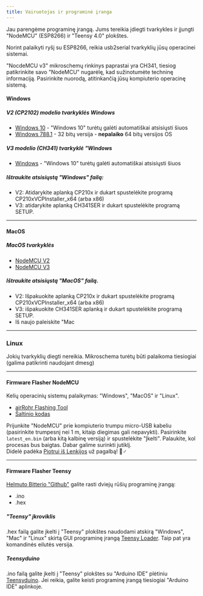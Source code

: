 ```yaml
---
title: Vairuotojas ir programinė įranga
---
```


Jau parengėme programinę įrangą. Jums tereikia įdiegti tvarkykles ir įjungti "NodeMCU" (ESP8266) ir "Teensy 4.0" plokštes.

Norint palaikyti ryšį su ESP8266, reikia usb2serial tvarkyklių jūsų operacinei sistemai.

"NocdeMCU v3" mikroschemų rinkinys paprastai yra CH341, tiesiog patikrinkite savo "NodeMCU" nugarėlę, kad sužinotumėte techninę informaciją. Pasirinkite nuorodą, atitinkančią jūsų kompiuterio operacinę sistemą.

#### Windows

##### V2 (CP2102) modelio tvarkyklės Windows
* [Windows 10](https://www.silabs.comdocumentspublicsoftwareCP210x_Universal_Windows_Driver.zip) - "Windows 10" turėtų galėti automatiškai atsisiųsti šiuos
* [Windows 788.1](https://www.silabs.comdocumentspublicsoftwareCP210x_Windows_Drivers.zip) - 32 bitų versija - **nepalaiko** 64 bitų versijos OS

##### V3 modelio (CH341) tvarkyklė "Windows
* [Windows](http://www.wch.cndownloadsfile5.html) - "Windows 10" turėtų galėti automatiškai atsisiųsti šiuos

##### Ištraukite atsisiųstą "Windows" failą:
* V2: Atidarykite aplanką CP210x ir dukart spustelėkite programą CP210xVCPInstaller_x64 (arba x86)
* V3: atidarykite aplanką CH341SER ir dukart spustelėkite programą SETUP.

---

#### MacOS

##### MacOS tvarkyklės
* [NodeMCU V2](https://www.silabs.comdocumentspublicsoftwareMac_OSX_VCP_Driver.zip )
* [NodeMCU V3](http://www.wch.cndownloadsfile178.html)

##### Ištraukite atsisiųstą "MacOS" failą.
* V2: Išpakuokite aplanką CP210x ir dukart spustelėkite programą CP210xVCPInstaller_x64 (arba x86)
* V3: išpakuokite CH341SER aplanką ir dukart spustelėkite programą SETUP.
* Iš naujo paleiskite "Mac

---

### Linux
Jokių tvarkyklių diegti nereikia. Mikroschema turėtų būti palaikoma tiesiogiai (galima patikrinti naudojant dmesg)

---
#### Firmware Flasher NodeMCU
Kelių operacinių sistemų palaikymas: "Windows", "MacOS" ir "Linux".

* [airRohr Flashing Tool](http://firmware.sensor.communityairrohrflashing-tool)
* [Šaltinio kodas](https://github.comopendata-stuttgartairrohr-firmware-flasher)

Prijunkite "NodeMCU" prie kompiuterio trumpu micro-USB kabeliu (pasirinkite trumpesnį nei 1 m, kitaip diegimas gali nepavykti). Pasirinkite `latest_en.bin` (arba kitą kalbinę versiją) ir spustelėkite "Įkelti".
Palaukite, kol procesas bus baigtas. Dabar galime surinkti jutiklį.
<br>
Didelė padėka [Piotrui iš Lenkijos](https://dropbox.inf.re) už pagalbą! 🙋♂️

---
#### Firmware Flasher Teensy
[Helmuto Bitterio "Github"](https://github.comhbitterDNMStreemasterFirmware) galite rasti dviejų rūšių programinę įrangą:
* .ino
* .hex

##### "Teensy" įkroviklis
.hex failą galite įkelti į "Teensy" plokštes naudodami atskirą "Windows", "Mac" ir "Linux" skirtą GUI programinę įrangą [Teensy Loader](https://www.pjrc.comteensyloader.html).
Taip pat yra komandinės eilutės versija.

##### Teensyduino
.ino failą galite įkelti į "Teensy" plokštes su "Arduino IDE" plėtiniu [Teensyduino](https://www.pjrc.comteensyteensyduino.html).
Jei reikia, galite keisti programinę įrangą tiesiogiai "Arduino IDE" aplinkoje.
